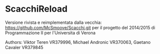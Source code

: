 # ScacchiReload

Versione rivista e reimplementata dalla vecchia: https://github.com/McSmoove/Scacchi.git per il progetto del 2014/2015 di Programmazione II per l'Universita di Verona

Authors: Viktor Teren VR379996, Michael Andronic VR370063, Gaetano Cavaler VR379845
